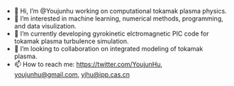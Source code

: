 - 👋 Hi, I’m @Youjunhu working on computational tokamak plasma physics.
- 👀 I’m interested in machine learning, numerical methods, programming, and data visulization.
- 🌱 I’m currently developing gyrokinetic elctromagnetic PIC code for tokamak plasma turbulence simulation.
- 💞️ I’m looking to collaboration on integrated modeling of tokamak plasma.
- 📫 How to reach me: https://twitter.com/YoujunHu, youjunhu@gmail.com, yjhu@ipp.cas.cn

<!---
Youjunhu/Youjunhu is a ✨ special ✨ repository because its `README.md` (this file) appears on your GitHub profile.
You can click the Preview link to take a look at your changes.
--->
